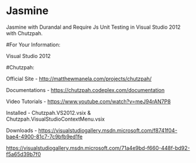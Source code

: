 # Jasmine
Jasmine with Durandal and Require Js Unit Testing in Visual Studio 2012 with Chutzpah. 

#For Your Information:

Visual Studio 2012

#Chutzpah:

  Official Site - http://matthewmanela.com/projects/chutzpah/
  
  Documentations - https://chutzpah.codeplex.com/documentation
  
  Video Tutorials - https://www.youtube.com/watch?v=meJ94rAN7P8
  
  Installed - Chutzpah.VS2012.vsix & Chutzpah.VisualStudioContextMenu.vsix
  
  Downloads - https://visualstudiogallery.msdn.microsoft.com/f8741f04-bae4-4900-81c7-7c9bfb9ed1fe
  
  https://visualstudiogallery.msdn.microsoft.com/71a4e9bd-f660-448f-bd92-f5a65d39b7f0
  
  


  

